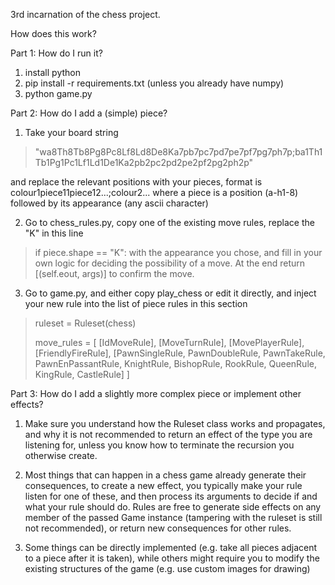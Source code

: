 3rd incarnation of the chess project.


How does this work?

Part 1: How do I run it?
1. install python
2. pip install -r requirements.txt 
   (unless you already have numpy)
3. python game.py

Part 2: How do I add a (simple) piece?
1. Take your board string 

> "wa8Th8Tb8Pg8Pc8Lf8Ld8De8Ka7pb7pc7pd7pe7pf7pg7ph7p;ba1Th1Tb1Pg1Pc1Lf1Ld1De1Ka2pb2pc2pd2pe2pf2pg2ph2p"

   and replace the relevant positions with your pieces, format is colour1piece11piece12...;colour2...
   where a piece is a position (a-h1-8) followed by its appearance (any ascii character)
   
2. Go to chess_rules.py, copy one of the existing move rules, replace the "K" in this line
> if piece.shape == "K":
   with the appearance you chose, and fill in your own logic for deciding the possibility of a move.
   At the end
> return [(self.eout, args)]
   to confirm the move.
   
3. Go to game.py, and either copy play_chess or edit it directly, and inject your new rule into the list of piece rules in this section

>   ruleset = Ruleset(chess)
>
>   move_rules = [
>       [IdMoveRule], [MoveTurnRule], [MovePlayerRule], [FriendlyFireRule],
>       [PawnSingleRule, PawnDoubleRule, PawnTakeRule, PawnEnPassantRule, KnightRule, BishopRule, RookRule,
>        QueenRule, KingRule, CastleRule]
>   ]
    
Part 3: How do I add a slightly more complex piece or implement other effects?
1. Make sure you understand how the Ruleset class works and propagates, and why it is not recommended to return an effect of the type you are listening for, unless
   you know how to terminate the recursion you otherwise create.
   
2. Most things that can happen in a chess game already generate their consequences, to create a new effect, you typically make your rule listen for one of these,
   and then process its arguments to decide if and what your rule should do.
   Rules are free to generate side effects on any member of the passed Game instance (tampering with the ruleset is still not recommended),
   or return new consequences for other rules.
   
3. Some things can be directly implemented (e.g. take all pieces adjacent to a piece after it is taken), while others might require you to modify the existing structures of
   the game (e.g. use custom images for drawing)

